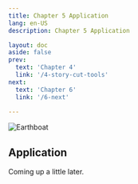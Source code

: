```yaml
---
title: Chapter 5 Application
lang: en-US
description: Chapter 5 Application

layout: doc
aside: false
prev:
  text: 'Chapter 4'
  link: '/4-story-cut-tools'
next:
  text: 'Chapter 6'
  link: '/6-next'
  
---
```


![Earthboat](/assets/img/earthrise-10.png)

## Application

Coming up a little later.
